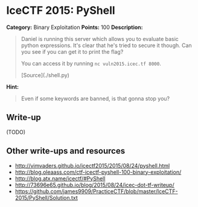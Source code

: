 # IceCTF 2015: PyShell

**Category:** Binary Exploitation
**Points:** 100
**Description:** 

> <p>Daniel is running this server which allows you to evaluate basic python expressions. It's clear that he's tried to secure it though. Can you see if you can get it to print the flag?</p> <p>You can access it by running <code>nc vuln2015.icec.tf 8000</code>.</p><p>[Source](./shell.py)</p>

**Hint:**

> Even if some keywords are banned, is that gonna stop you?

## Write-up

(TODO)

## Other write-ups and resources

* <http://vimvaders.github.io/icectf2015/2015/08/24/pyshell.html>
* <http://blog.oleaass.com/ctf-icectf-pyshell-100-binary-exploitation/>
* <http://blog.atx.name/icectf/#PyShell>
* <http://73696e65.github.io/blog/2015/08/24/icec-dot-tf-writeup/>
* <https://github.com/james9909/PracticeCTF/blob/master/IceCTF-2015/PyShell/Solution.txt>
